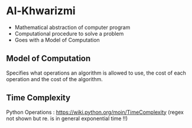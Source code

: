 # Al-Khwarizmi

- Mathematical abstraction of computer program
- Computational procedure to solve a problem
- Goes with a Model of Computation 

## Model of Computation 

Specifies what operations an algorithm is allowed to use, the cost of each
operation and the cost of the algorithm.

## Time Complexity

Python Operations : https://wiki.python.org/moin/TimeComplexity  (regex not
shown but re. is in general exponential time !!)



